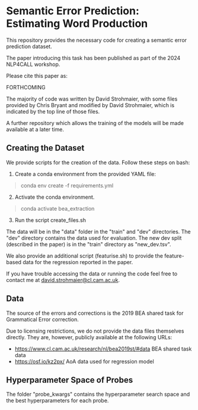 # Semantic Error Prediction: Estimating Word Production

This repository provides the necessary code for creating a semantic error prediction dataset.

The paper introducing this task has been published as part of the 2024 NLP4CALL workshop.

Please cite this paper as:

FORTHCOMING



The majority of code was written by David Strohmaier, with some files provided by Chris Bryant and modified by David Strohmaier, which is indicated by the top line of those files.


A further repository which allows the training of the models will be made available at a later time.

## Creating the Dataset

We provide scripts for the creation of the data. Follow these steps on bash:
1. Create a conda environment from the provided YAML file:
> conda env create -f requirements.yml
2. Activate the conda environment.
> conda activate bea_extraction
3. Run the script create_files.sh

The data will be in the "data" folder in the "train" and "dev" directories. The "dev" directory contains the data used for evaluation. The new dev split (described in the paper) is in the "train" directory as "new_dev.tsv".

We also provide an additional script (featurise.sh) to provide the feature-based data for the regression reported in the paper.

If you have trouble accessing the data or running the code feel free to contact me at <david.strohmaier@cl.cam.ac.uk>.


## Data

The source of the errors and corrections is the 2019 BEA shared task for Grammatical Error correction.

Due to licensing restrictions, we do not provide the data files themselves directly. They are, however, publicly available at the following URLs:
- https://www.cl.cam.ac.uk/research/nl/bea2019st/#data BEA shared task data
- https://osf.io/kz2px/ AoA data used for regression model


## Hyperparameter Space of Probes

The folder "probe_kwargs" contains the hyperparameter search space and the best hyperparameters
for each probe.
